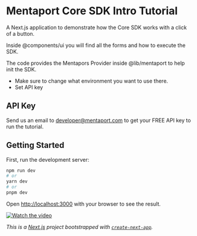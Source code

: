 # Mentaport Core SDK Intro Tutorial

A Next.js application to demonstrate how the  Core SDK works with a click of a button. 

Inside @components/ui you will find all the forms and how to execute the SDK.

The code provides the Mentapors Provider inside @lib/mentaport to help init the SDK.
 - Make sure to change what environment you want to use there.
 - Set API key 
 
 ## API Key
Send us an email to developer@mentaport.com to get your FREE API key to run the tutorial.



## Getting Started

First, run the development server:

```bash
npm run dev
# or
yarn dev
# or
pnpm dev
```

Open [http://localhost:3000](http://localhost:3000) with your browser to see the result.


[![Watch the video](https://docs.mentaport.xyz/assets/images/tutorial_init-e72b74e27e7db74fbfb0a7c1615fe63c.png)](https://youtu.be/FVXU2VUwo6s)


*This is a [Next.js](https://nextjs.org/) project bootstrapped with [`create-next-app`](https://github.com/vercel/next.js/tree/canary/packages/create-next-app).*
